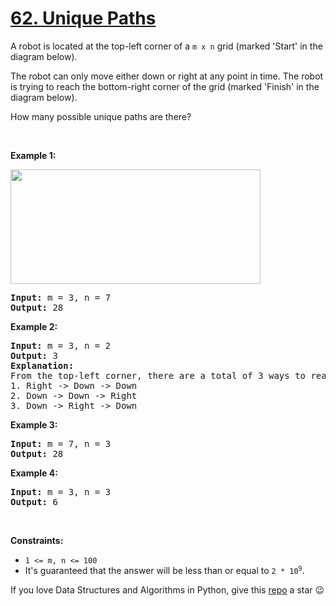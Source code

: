 # [62. Unique Paths][title]

<p>A robot is located at the top-left corner of a <code>m x n</code> grid (marked 'Start' in the diagram below).</p>
<p>The robot can only move either down or right at any point in time. The robot is trying to reach the bottom-right corner of the grid (marked 'Finish' in the diagram below).</p>
<p>How many possible unique paths are there?</p>
<p> </p>
<p><strong>Example 1:</strong></p>
<img src="https://assets.leetcode.com/uploads/2018/10/22/robot_maze.png" style="width: 400px; height: 183px;"/>
<pre><strong>Input:</strong> m = 3, n = 7
<strong>Output:</strong> 28
</pre>
<p><strong>Example 2:</strong></p>
<pre><strong>Input:</strong> m = 3, n = 2
<strong>Output:</strong> 3
<strong>Explanation:</strong>
From the top-left corner, there are a total of 3 ways to reach the bottom-right corner:
1. Right -&gt; Down -&gt; Down
2. Down -&gt; Down -&gt; Right
3. Down -&gt; Right -&gt; Down
</pre>
<p><strong>Example 3:</strong></p>
<pre><strong>Input:</strong> m = 7, n = 3
<strong>Output:</strong> 28
</pre>
<p><strong>Example 4:</strong></p>
<pre><strong>Input:</strong> m = 3, n = 3
<strong>Output:</strong> 6
</pre>
<p> </p>
<p><strong>Constraints:</strong></p>
<ul>
<li><code>1 &lt;= m, n &lt;= 100</code></li>
<li>It's guaranteed that the answer will be less than or equal to <code>2 * 10<sup>9</sup></code>.</li>
</ul>


If you love Data Structures and Algorithms in Python, give this [repo][me] a star :wink:

[title]: https://leetcode.com/problems/unique-paths
[me]: https://github.com/bumblebee211196/awesome-python-leetcode